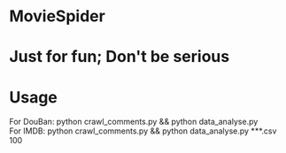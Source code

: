 # MovieSpider
# Just for fun;  Don't be serious
# Usage
For DouBan: python crawl\_comments.py && python data\_analyse.py  
For IMDB: python crawl\_comments.py && python data\_analyse.py ***.csv 100


